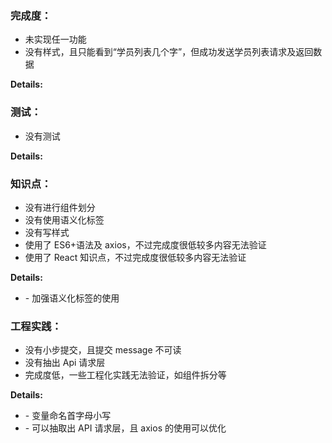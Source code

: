 ### 完成度：

- 未实现任一功能
- 没有样式，且只能看到“学员列表几个字”，但成功发送学员列表请求及返回数据

**Details:**

### 测试：

- 没有测试

**Details:**

### 知识点：

- 没有进行组件划分
- 没有使用语义化标签
- 没有写样式
- 使用了 ES6+语法及 axios，不过完成度很低较多内容无法验证
- 使用了 React 知识点，不过完成度很低较多内容无法验证

**Details:**

- \- 加强语义化标签的使用

### 工程实践：

- 没有小步提交，且提交 message 不可读
- 没有抽出 Api 请求层
- 完成度低，一些工程化实践无法验证，如组件拆分等

**Details:**

- \- 变量命名首字母小写
- \- 可以抽取出 API 请求层，且 axios 的使用可以优化
